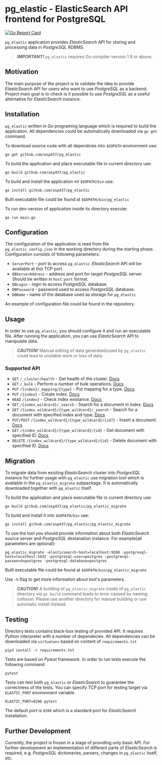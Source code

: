 # pg\_elastic - ElasticSearch API frontend for PostgreSQL

[![Go Report Card](https://goreportcard.com/badge/github.com/asp437/pg_elastic)](https://goreportcard.com/report/github.com/asp437/pg_elastic)

`pg_elastic` application provides *ElasticSearch* API for storing and processing data in *PostgreSQL* RDBMS.

> **_IMPORTANT!_** `pg_elastic` requires Go compiler version 1.9 or above.

## Motivation

The main purpose of the project is to validate the idea to provide *ElasticSearch* API for users who want
to use *PostgreSQL* as a backend. Project main goal is to check is it possible to use *PostgreSQL* as a useful alternative
for *ElasticSearch* instance.

## Installation

`pg_elastic` written in *Go* programing language which is required to build the application.
All dependencies could be automatically downloaded via `go get` command.

To download source code with all dependcies into `$GOPATH` environment use:

```
go get github.com/asp437/pg_elastic
```

To build the application and place executable file in current directory use:

```
go build github.com/asp437/pg_elastic
```

To build and install the application int `$GOPATH/bin` use:

```
go install github.com/asp437/pg_elastic
```

Built executable file could be found at `$GOPATH/bin/pg_elastic`

To run dev-version of application inside its directory execute:

```
go run main.go
```

## Configuration

The configuration of the application is read from file `pg_elastic_config.json` in the working directory
during the starting phase. Configuration consists of following parameters:

* `ServerPort` - port to access `pg_elastic`. *ElasticSearch* API will be available at this TCP port.
* `DBServerAddress` - address and port for target *PostgreSQL* server. Should be written in `host:port` format.
* `DBLogin` - login to access PostgreSQL database.
* `DBPassword` - password used to access *PostgreSQL* database.
* `DBName` - name of the database used as storage for `pg_elastic`

An example of configuration file could be found in the repository.

## Usage

In order to use `pg_elastic`, you should configure it and run an executable file.
After running the application, you can use *ElasticSearch* API to manipulate data.

> **_CAUTION!_** Manual editing of data generated/used by `pg_elastic` could lead to unstable work or loss of data.

### Supported API

* `GET` `/_cluster/health` - Get health of the cluster. [Docs](https://www.elastic.co/guide/en/elasticsearch/reference/current/cluster-health.html)
* `GET` `/_bulk` - Perform a number of bulk operations. [Docs](https://www.elastic.co/guide/en/elasticsearch/reference/current/docs-bulk.html)
* `PUT` `/{index}/_mapping/{type}` - Put mapping for a type. [Docs](https://www.elastic.co/guide/en/elasticsearch/reference/current/indices-put-mapping.html)
* `PUT` `/{index}` - Create index. [Docs](https://www.elastic.co/guide/en/elasticsearch/reference/current/indices-create-index.html)
* `HEAD` `/{index}` - Check index existance. [Docs](https://www.elastic.co/guide/en/elasticsearch/reference/current/indices-exists.html)
* `GET` `/{index_wildcard}/_search` - Search for a document in index. [Docs](https://www.elastic.co/guide/en/elasticsearch/reference/current/search-search.html)
* `GET` `/{index_wildcard}/{type_wildcard}/_search` - Search for a document with specified index and type. [Docs](https://www.elastic.co/guide/en/elasticsearch/reference/current/search.html)
* `PUT/POST` `/{index_wildcard}/{type_wildcard}/{id?}` - Insert a document. [Docs](https://www.elastic.co/guide/en/elasticsearch/reference/current/docs-index_.html)
* `GET` `/{index_wildcard}/{type_wildcard}/{id}` - Get document with specified ID. [Docs](https://www.elastic.co/guide/en/elasticsearch/reference/current/docs-get.html)
* `DELETE` `/{index_wildcard}/{type_wildcard}/{id}` - Delete document with specified ID. [Docs](https://www.elastic.co/guide/en/elasticsearch/reference/current/docs-delete.html)

## Migration

To migrate data from existing *ElasticSearch* cluster into *PostgreSQL* instance for further usage with `pg_elastic`
use migration tool which is available in the `pg_elastic_migrate` subpackage. It is automatically downloaded together with
`pg_elastic` itself.

To build the application and place executable file in current directory use:

```
go build github.com/asp437/pg_elastic/pg_elastic_migrate
```

To build and install it into `$GOPATH/bin` use:

```
go install github.com/asp437/pg_elastic/pg_elastic_migrate
```

To use the tool you should provide information about both *ElasticSearch*
source server and *PostgreSQL* destanation instance. For example(all parameters are optional):

```
pg_elastic_migrate -elasticsearch-host=localhost:9200 -postgresql-host=localhost:5432 -postgresql-user=postgres -postgresql-password=postgres -postgresql-database=postgres
```

Built executable file could be found at `$GOPATH/bin/pg_elastic_migrate`

Use `-h` flag to get more information about tool's parameters.

> **_CAUTION!_** A building of `pg_elastic_migrate` inside of `pg_elastic` directory via `go build` command
> leads to error caused by naming collision. Please use another directory for manual building or use automatic install
> instead.

## Testing

Directory tests contains black-box testing of provided API. It requires *Python* interpreter with a number
of dependecies. All dependencies can be downloaded via `virtualenv` based on content of `requirements.txt`

```
pip3 install -r requirements.txt
```

Tests are based on *Pytest* framework. In order to run tests execute the following command:

```
pytest
```

Tests can test both `pg_elastic` or *ElasticSearch* to guarantee the correctness of the tests.
You can specify TCP port for testing target via `ELASTIC_PORT` environment variable.

```
ELASTIC_PORT=9200 pytest
```

The default port is `9200` which is a standard port for *ElasticSearch* installation.

## Further Development

Currently, the project is frozen in a stage of providing only basic API. For further development an implementation
of different parts of *ElasticSearch* is required, e.g. *PostgreSQL* dictionaries, parsers, changes in
`pg_elastic` itself, etc.

